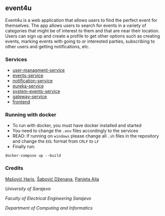 ## event4u

Event4u is a web application that allows users to find the perfect event for themselves. The app allows users to search for events in a variety of categories that might be of interest to them and that are near their location. Users can sign up and create a profile to get other options such as creating events, marking events with going to or interested parties, subscribing to other users and getting notifications, etc.

### Services

- [user-managment-service](https://github.com/MasovicHaris/event4u/tree/master/user-managment-service)
- [events-service](https://github.com/MasovicHaris/event4u/tree/master/events-service)
- [notification-service](https://github.com/MasovicHaris/event4u/tree/master/notification-service)
- [eureka-service](https://github.com/MasovicHaris/event4u/tree/master/eureka-service)
- [system-events-service](https://github.com/MasovicHaris/event4u/tree/master/system-events)
- [gateway-service](https://github.com/MasovicHaris/event4u/tree/master/gateway-service)
- [frontend](https://github.com/MasovicHaris/event4u/tree/master/frontend)

### Running with docker

- To run with docker, you must have docker installed and started
- You need to change the `.env` files accordingly to the services
- READ: If running on `windows` please change all `.sh` files in the repository and change the `EOL` format from `CRLF` to `LF`
- Finally run:

```
docker-compose up --build
```

### Credits

[Mašović Haris](https://github.com/MasovicHaris), [Šabović Dženana](https://github.com/dsabovic1), [Panjeta Ajla](https://github.com/apanjeta2)

_University of Sarajevo_

_Faculty of Electrical Engineering Sarajevo_

_Department of Computing and Informatics_
